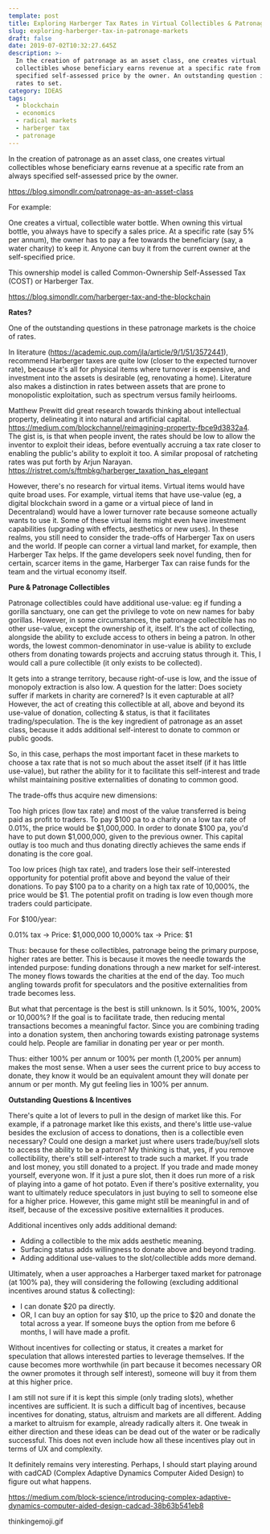 ```yaml
---
template: post
title: Exploring Harberger Tax Rates in Virtual Collectibles & Patronage Markets
slug: exploring-harberger-tax-in-patronage-markets
draft: false
date: 2019-07-02T10:32:27.645Z
description: >-
  In the creation of patronage as an asset class, one creates virtual
  collectibles whose beneficiary earns revenue at a specific rate from an always
  specified self-assessed price by the owner. An outstanding question is what
  rates to set.
category: IDEAS
tags:
  - blockchain
  - economics
  - radical markets
  - harberger tax
  - patronage
---
```

In the creation of patronage as an asset class, one creates virtual collectibles whose beneficiary earns revenue at a specific rate from an always specified self-assessed price by the owner.

https://blog.simondlr.com/patronage-as-an-asset-class

For example:

One creates a virtual, collectible water bottle. When owning this virtual bottle, you always have to specify a sales price. At a specific rate (say 5% per annum), the owner has to pay a fee towards the beneficiary (say, a water charity) to keep it. Anyone can buy it from the current owner at the self-specified price.

This ownership model is called Common-Ownership Self-Assessed Tax (COST) or Harberger Tax.

https://blog.simondlr.com/harberger-tax-and-the-blockchain 

**Rates?**

One of the outstanding questions in these patronage markets is the choice of rates.

In literature (https://academic.oup.com/jla/article/9/1/51/3572441), recommend Harberger taxes are quite low (closer to the expected turnover rate), because it's all for physical items where turnover is expensive, and investment into the assets is desirable (eg, renovating a home). Literature also makes a distinction in rates between assets that are prone to monopolistic exploitation, such as spectrum versus family heirlooms.

Matthew Prewitt did great research towards thinking about intellectual property, delineating it into natural and artificial capital. https://medium.com/blockchannel/reimagining-property-fbce9d3832a4. The gist is, is that when people invent, the rates should be low to allow the inventor to exploit their ideas, before eventually accruing a tax rate closer to enabling the public's ability to exploit it too. A similar proposal of ratcheting rates was put forth by Arjun Narayan. https://ristret.com/s/ftmbkg/harberger_taxation_has_elegant

However, there's no research for virtual items. Virtual items would have quite broad uses. For example, virtual items that have use-value (eg, a digital blockchain sword in a game or a virtual piece of land in Decentraland) would have a lower turnover rate because someone actually wants to use it. Some of these virtual items might even have investment capabilities (upgrading with effects, aesthetics or new uses). In these realms, you still need to consider the trade-offs of Harberger Tax on users and the world. If people can corner a virtual land market, for example, then Harberger Tax helps. If the game developers seek novel funding, then for certain, scarcer items in the game, Harberger Tax can raise funds for the team and the virtual economy itself.

**Pure & Patronage Collectibles**

Patronage collectibles could have additional use-value: eg if funding a gorilla sanctuary, one can get the privilege to vote on new names for baby gorillas. However, in some circumstances, the patronage collectible has no other use-value, except the ownership of it, itself. It's the act of collecting, alongside the ability to exclude access to others in being a patron. In other words, the lowest common-denominator in use-value is ability to exclude others from donating towards projects and accruing status through it. This, I would call a pure collectible (it only exists to be collected).

It gets into a strange territory, because right-of-use is low, and the issue of monopoly extraction is also low. A question for the latter: Does society suffer if markets in charity are cornered? Is it even capturable at all? However, the act of creating this collectible at all, above and beyond its use-value of donation, collecting & status, is that it facilitates trading/speculation. The is the key ingredient of patronage as an asset class, because it adds additional self-interest to donate to common or public goods.

So, in this case, perhaps the most important facet in these markets to choose a tax rate that is not so much about the asset itself (if it has little use-value), but rather the ability for it to facilitate this self-interest and trade whilst maintaining positive externalities of donating to common good.

The trade-offs thus acquire new dimensions:

Too high prices (low tax rate) and most of the value transferred is being paid as profit to traders. To pay \$100 pa to a charity on a low tax rate of 0.01%, the price would be \$1,000,000. In order to donate \$100 pa, you'd have to put down \$1,000,000, given to the previous owner. This capital outlay is too much and thus donating directly achieves the same ends if donating is the core goal.

Too low prices (high tax rate), and traders lose their self-interested opportunity for potential profit above and beyond the value of their donations. To pay \$100 pa to a charity on a high tax rate of 10,000%, the price would be \$1. The potential profit on trading is low even though more traders could participate.

For \$100/year:

0.01% tax -> Price: \$1,000,000
10,000% tax -> Price: \$1

Thus: because for these collectibles, patronage being the primary purpose, higher rates are better. This is because it moves the needle towards the intended purpose: funding donations through a new market for self-interest. The money flows towards the charities at the end of the day. Too much angling towards profit for speculators and the positive externalities from trade becomes less.

But what that percentage is the best is still unknown. Is it 50%, 100%, 200% or 10,000%? If the goal is to facilitate trade, then reducing mental transactions becomes a meaningful factor. Since you are combining trading into a donation system, then anchoring towards existing patronage systems could help. People are familiar in donating per year or per month.

Thus: either 100% per annum or 100% per month (1,200% per annum) makes the most sense. When a user sees the current price to buy access to donate, they know it would be an equivalent amount they will donate per annum or per month. My gut feeling lies in 100% per annum.

**Outstanding Questions & Incentives**

There's quite a lot of levers to pull in the design of market like this. For example, if a patronage market like this exists, and there's little use-value besides the exclusion of access to donations, then is a collectible even necessary? Could one design a market just where users trade/buy/sell slots to access the ability to be a patron? My thinking is that, yes, if you remove collectibility, there's still self-interest to trade such a market. If you trade and lost money, you still donated to a project. If you trade and made money yourself, everyone won. If it just a pure slot, then it does run more of a risk of playing into a game of hot potato. Even if there's positive externality, you want to ultimately reduce speculators in just buying to sell to someone else for a higher price. However, this game might still be meaningful in and of itself, because of the excessive positive externalities it produces.

Additional incentives only adds additional demand: 

* Adding a collectible to the mix adds aesthetic meaning.
* Surfacing status adds willingness to donate above and beyond trading.
* Adding additional use-values to the slot/collectible adds more demand.

Ultimately, when a user approaches a Harberger taxed market for patronage (at 100% pa), they will considering the following (excluding additional incentives around status & collecting):

* I can donate \$20 pa directly.
* OR, I can buy an option for say \$10, up the price to \$20 and donate the total across a year. If someone buys the option from me before 6 months, I will have made a profit.

Without incentives for collecting or status, it creates a market for speculation that allows interested parties to leverage themselves. If the cause becomes more worthwhile (in part because it becomes necessary OR the owner promotes it through self interest), someone will buy it from them at this higher price.

I am still not sure if it is kept this simple (only trading slots), whether incentives are sufficient. It is such a difficult bag of incentives, because incentives for donating, status, altruism and markets are all different. Adding a market to altruism for example, already radically alters it. One tweak in either direction and these ideas can be dead out of the water or be radically successful. This does not even include how all these incentives play out in terms of UX and complexity.

It definitely remains very interesting. Perhaps, I should start playing around with cadCAD (Complex Adaptive Dynamics Computer Aided Design) to figure out what happens.

https://medium.com/block-science/introducing-complex-adaptive-dynamics-computer-aided-design-cadcad-38b63b541eb8 

thinkingemoji.gif
